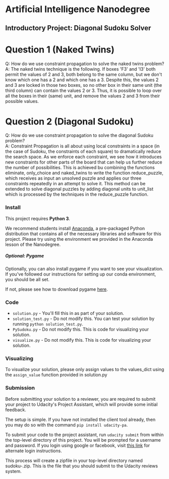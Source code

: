 # Artificial Intelligence Nanodegree
## Introductory Project: Diagonal Sudoku Solver

# Question 1 (Naked Twins)
Q: How do we use constraint propagation to solve the naked twins problem?  
A: The naked twins technique is the following. If boxes 'F3' and 'I3' both 
permit the values of 2 and 3, both belong to the same column, but we don't 
know which one has a 2 and which one has a 3. Despite this, the values 
2 and 3 are locked in those two boxes, so no other box in their same unit 
(the third column) can contain the values 2 or 3. Thus, it is possible to 
loop over all the boxes in their (same) unit, and remove the values 2 and 3 from their possible values.

# Question 2 (Diagonal Sudoku)
Q: How do we use constraint propagation to solve the diagonal Sudoku problem?  
A: Constraint Propagation is all about using local constraints in a space (in the case of Sudoku, the constraints of each square) to dramatically reduce the search space. As we enforce each constraint, we see how it introduces new constraints for other parts of the board that can help us further reduce the number of possibilities. This is achieved bu combining the functions eliminate, only_choice and naked_twins to write the function reduce_puzzle, which receives as input an unsolved puzzle and applies our three constraints repeatedly in an attempt to solve it. This method can be extended to solve diagonal puzzles by adding diagonal units to unit_list which is processed by the techniques in the reduce_puzzle function.

### Install

This project requires **Python 3**.

We recommend students install [Anaconda](https://www.continuum.io/downloads), a pre-packaged Python distribution that contains all of the necessary libraries and software for this project. 
Please try using the environment we provided in the Anaconda lesson of the Nanodegree.

##### Optional: Pygame

Optionally, you can also install pygame if you want to see your visualization. If you've followed our instructions for setting up our conda environment, you should be all set.

If not, please see how to download pygame [here](http://www.pygame.org/download.shtml).

### Code

* `solution.py` - You'll fill this in as part of your solution.
* `solution_test.py` - Do not modify this. You can test your solution by running `python solution_test.py`.
* `PySudoku.py` - Do not modify this. This is code for visualizing your solution.
* `visualize.py` - Do not modify this. This is code for visualizing your solution.

### Visualizing

To visualize your solution, please only assign values to the values_dict using the `assign_value` function provided in solution.py

### Submission
Before submitting your solution to a reviewer, you are required to submit your project to Udacity's Project Assistant, which will provide some initial feedback.  

The setup is simple.  If you have not installed the client tool already, then you may do so with the command `pip install udacity-pa`.  

To submit your code to the project assistant, run `udacity submit` from within the top-level directory of this project.  You will be prompted for a username and password.  If you login using google or facebook, visit [this link](https://project-assistant.udacity.com/auth_tokens/jwt_login) for alternate login instructions.

This process will create a zipfile in your top-level directory named sudoku-<id>.zip.  This is the file that you should submit to the Udacity reviews system.

